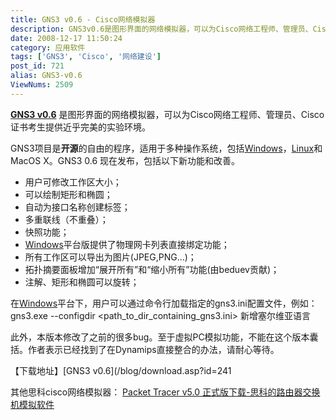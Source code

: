 ```yaml
---
title: GNS3 v0.6 - Cisco网络模拟器
description: GNS3v0.6是图形界面的网络模拟器，可以为Cisco网络工程师、管理员、Cisco证书考生提供近乎完美的实验环境。GNS3项目是开源的自由的程序，适用于多种操作系统，包括Windows，Linux和MacOSX。GNS30.6现在发布，包括以下新功能和改善。
date: 2008-12-17 11:50:24
category: 应用软件
tags: ['GNS3', 'Cisco', '网络建设']
post_id: 721
alias: GNS3-v0.6
ViewNums: 2509
---
```


**[GNS3 v0.6](/blog/gns3-v06)** 是图形界面的网络模拟器，可以为Cisco网络工程师、管理员、Cisco证书考生提供近乎完美的实验环境。

GNS3项目是**开源**的自由的程序，适用于多种操作系统，包括[Windows](/blog/deepin-ghost-xp-sp3-v90-iso)，[Linux](/tags/Linux)和MacOS X。GNS3 0.6 现在发布，包括以下新功能和改善。

* 用户可修改工作区大小；
* 可以绘制矩形和椭圆；
* 自动为接口名称创建标签；
* 多重联线（不重叠）；
* 快照功能；
* [Windows](/blog/deepin-litexp-windows-xp-sp3-v62)平台版提供了物理网卡列表直接绑定功能；
* 所有工作区可以导出为图片(JPEG,PNG...)；
* 拓扑摘要面板增加“展开所有”和“缩小所有”功能(由beduev贡献)；
* 注解、矩形和椭圆可以旋转；

在[Windows](/blog/windows-server-2008-x86-dvd-chs)平台下，用户可以通过命令行加载指定的gns3.ini配置文件，例如：gns3.exe --configdir <path_to_dir_containing_gns3.ini>
新增塞尔维亚语言

此外，本版本修改了之前的很多bug。至于虚拟PC模拟功能，不能在这个版本囊括。作者表示已经找到了在Dynamips直接整合的办法，请耐心等待。

【下载地址】[GNS3 v0.6](/blog/download.asp?id=241

其他思科cisco网络模拟器：
[Packet Tracer v5.0 正式版下载-思科的路由器交换机模拟软件](/blog/packet-tracer-v50-final)

